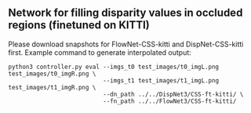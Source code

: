 ## Network for filling disparity values in occluded regions (finetuned on KITTI)

Please download snapshots for FlowNet-CSS-kitti and DispNet-CSS-kitti first.
Example command to generate interpolated output:

```
python3 controller.py eval --imgs_t0 test_images/t0_imgL.png test_images/t0_imgR.png \
                           --imgs_t1 test_images/t1_imgL.png test_images/t1_imgR.png \
                           --dn_path ../../DispNet3/CSS-ft-kitti/ \
                           --fn_path ../../FlowNet3/CSS-ft-kitti/
```

